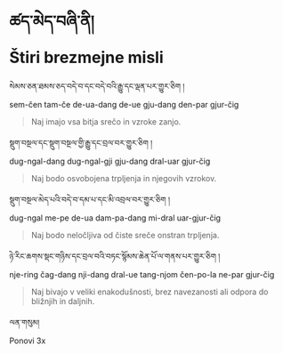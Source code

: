 <!-- Custom CSS styling: --->
<link rel="stylesheet" href="./stylesheet.css" type="text/css" />

# ཚད་མེད་བཞི་ནི། <br>Štiri brezmejne misli

སེམས་ཅན་ཐམས་ཅད་བདེ་བ་དང་བདེ་བའི་རྒྱུ་དང་ལྡན་པར་གྱུར་ཅིག །  
sem-čen tam-če de-ua-dang de-ue gju-dang den-par gjur-čig  
>Naj imajo vsa bitja srečo in vzroke zanjo.

སྡུག་བསྔལ་དང་སྡུག་བསྔལ་གྱི་རྒྱུ་དང་བྲལ་བར་གྱུར་ཅིག །  
dug-ngal-dang dug-ngal-gji gju-dang dral-uar gjur-čig  
>Naj bodo osvobojena trpljenja in njegovih vzrokov.

སྡུག་བསྔལ་མེད་པའི་བདེ་བ་དམ་པ་དང་མི་འབྲལ་བར་གྱུར་ཅིག །  
dug-ngal me-pe de-ua dam-pa-dang mi-dral uar-gjur-čig  
>Naj bodo neločljiva od čiste sreče onstran trpljenja.

ཉེ་རིང་ཆགས་སྡང་གཉིས་དང་བྲལ་བའི་བཏང་སྙོམས་ཆེན་པོ་ལ་གནས་པར་གྱུར་ཅིག །  
nje-ring čag-dang nji-dang dral-ue tang-njom čen-po-la ne-par gjur-čig  
>Naj bivajo v veliki enakodušnosti, brez navezanosti ali odpora do bližnjih in daljnih.

ལན་གསུམ།  
Ponovi 3x
